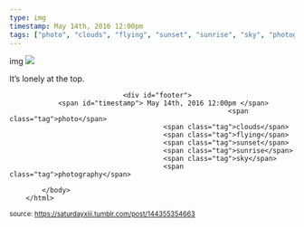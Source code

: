 ```yaml
---
type: img
timestamp: May 14th, 2016 12:00pm
tags: ["photo", "clouds", "flying", "sunset", "sunrise", "sky", "photography"]
---
```

img
<img src="https://saturdayxiii.github.io/media/144355354663.jpg"/>
                                                                                          
It’s lonely at the top.
 
                                    
                
                
                
                
                                <div id="footer">
                <span id="timestamp"> May 14th, 2016 12:00pm </span>
                                                          <span class="tag">photo</span>
                                          <span class="tag">clouds</span>
                                          <span class="tag">flying</span>
                                          <span class="tag">sunset</span>
                                          <span class="tag">sunrise</span>
                                          <span class="tag">sky</span>
                                          <span class="tag">photography</span>
                                                    
            </body>
        </html>

        
<small>source: https://saturdayxiii.tumblr.com/post/144355354663</small>